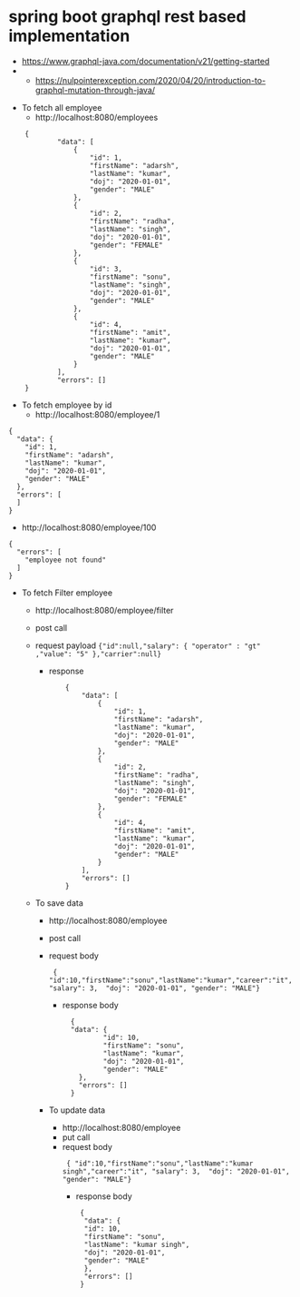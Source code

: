 # spring boot graphql rest based implementation 

*  https://www.graphql-java.com/documentation/v21/getting-started
* - https://nulpointerexception.com/2020/04/20/introduction-to-graphql-mutation-through-java/

- To fetch all employee 
    - http://localhost:8080/employees
```   
    {
            "data": [
                {
                    "id": 1,
                    "firstName": "adarsh",
                    "lastName": "kumar",
                    "doj": "2020-01-01",
                    "gender": "MALE"
                },
                {
                    "id": 2,
                    "firstName": "radha",
                    "lastName": "singh",
                    "doj": "2020-01-01",
                    "gender": "FEMALE"
                },
                {
                    "id": 3,
                    "firstName": "sonu",
                    "lastName": "singh",
                    "doj": "2020-01-01",
                    "gender": "MALE"
                },
                {
                    "id": 4,
                    "firstName": "amit",
                    "lastName": "kumar",
                    "doj": "2020-01-01",
                    "gender": "MALE"
                }
            ],
            "errors": []
    }
```

- To fetch employee by id 
    - http://localhost:8080/employee/1
```   
{
  "data": {
    "id": 1,
    "firstName": "adarsh",
    "lastName": "kumar",
    "doj": "2020-01-01",
    "gender": "MALE"
  },
  "errors": [    
  ]
}
```
  - http://localhost:8080/employee/100
```
{
  "errors": [
    "employee not found"
  ]
}
```

- To fetch Filter employee 
    - http://localhost:8080/employee/filter
    - post call
    - request payload 
          ```
          {"id":null,"salary": { "operator" : "gt" ,"value": "5" },"carrier":null}
          ``` 
      - response 
        ```
            {
                "data": [
                    {
                        "id": 1,
                        "firstName": "adarsh",
                        "lastName": "kumar",
                        "doj": "2020-01-01",
                        "gender": "MALE"
                    },
                    {
                        "id": 2,
                        "firstName": "radha",
                        "lastName": "singh",
                        "doj": "2020-01-01",
                        "gender": "FEMALE"
                    },
                    {
                        "id": 4,
                        "firstName": "amit",
                        "lastName": "kumar",
                        "doj": "2020-01-01",
                        "gender": "MALE"
                    }
                ],
                "errors": []
            }
        ```
        
  - To save data 
    - http://localhost:8080/employee
    - post call 
    - request body 
      ```
       { "id":10,"firstName":"sonu","lastName":"kumar","career":"it", "salary": 3,  "doj": "2020-01-01", "gender": "MALE"}
      ```
      - response body 
        ```
          {
          "data": {
                  "id": 10,
                  "firstName": "sonu",
                  "lastName": "kumar",
                  "doj": "2020-01-01",
                  "gender": "MALE"
            },
            "errors": []
          }
        ```

    - To update data
        - http://localhost:8080/employee
        - put call
        - request body
          ```
           { "id":10,"firstName":"sonu","lastName":"kumar singh","career":"it", "salary": 3,  "doj": "2020-01-01", "gender": "MALE"}
          ```
          - response body
            ```
             {
              "data": {
              "id": 10,
              "firstName": "sonu",
              "lastName": "kumar singh",
              "doj": "2020-01-01",
              "gender": "MALE"
              },
              "errors": []
             }
          ```